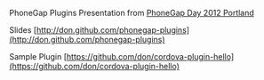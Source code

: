 PhoneGap Plugins Presentation from [PhoneGap Day 2012 Portland](http://pgday.phonegap.com/us2012/)

Slides [http://don.github.com/phonegap-plugins](http://don.github.com/phonegap-plugins)

Sample Plugin [https://github.com/don/cordova-plugin-hello](https://github.com/don/cordova-plugin-hello)
